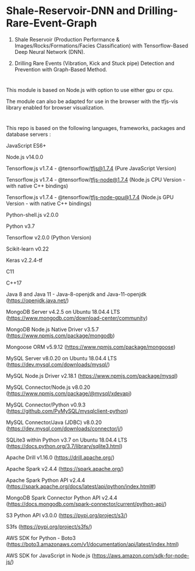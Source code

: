 # Shale-Reservoir-DNN and Drilling-Rare-Event-Graph

1) Shale Reservoir (Production Performance & Images/Rocks/Formations/Facies Classification) with Tensorflow-Based Deep Neural Network (DNN).

2) Drilling Rare Events (Vibration, Kick and Stuck pipe) Detection and Prevention with Graph-Based Method.

# 

This module is based on Node.js with option to use either gpu or cpu. 

The module can also be adapted for use in the browser with the tfjs-vis library enabled for browser visualization.

#

This repo is based on the following languages, frameworks, packages and database servers :

JavaScript ES6+

Node.js v14.0.0

Tensorflow.js v1.7.4 - @tensorflow/tfjs@1.7.4  (Pure JavaScript Version)

Tensorflow.js v1.7.4 - @tensorflow/tfjs-node@1.7.4  (Node.js CPU Version - with native C++ bindings)

Tensorflow.js v1.7.4 - @tensorflow/tfjs-node-gpu@1.7.4  (Node.js GPU Version - with native C++ bindings)

Python-shell.js v2.0.0

Python v3.7

Tensorflow v2.0.0 (Python Version)

Scikit-learn v0.22

Keras v2.2.4-tf

C11

C++17

Java 8 and Java 11 - Java-8-openjdk and Java-11-openjdk (https://openjdk.java.net/)

MongoDB Server v4.2.5 on Ubuntu 18.04.4 LTS (https://www.mongodb.com/download-center/community)

MongoDB Node.js Native Driver v3.5.7 (https://www.npmjs.com/package/mongodb)

Mongoose ORM v5.9.12 (https://www.npmjs.com/package/mongoose)

MySQL Server v8.0.20 on Ubuntu 18.04.4 LTS (https://dev.mysql.com/downloads/mysql/) 

MySQL Node.js Driver v2.18.1 (https://www.npmjs.com/package/mysql)

MySQL Connector/Node.js v8.0.20 (https://www.npmjs.com/package/@mysql/xdevapi)

MySQL Connector/Python v0.9.3 (https://github.com/PyMySQL/mysqlclient-python)

MySQL Connector/Java (JDBC) v8.0.20 (https://dev.mysql.com/downloads/connector/j/)

SQLite3 within Python v3.7 on Ubuntu 18.04.4 LTS (https://docs.python.org/3.7/library/sqlite3.html)

Apache Drill v1.16.0 (https://drill.apache.org/)

Apache Spark v2.4.4 (https://spark.apache.org/)

Apache Spark Python API v2.4.4 (https://spark.apache.org/docs/latest/api/python/index.html#)

MongoDB Spark Connector Python API v2.4.4 (https://docs.mongodb.com/spark-connector/current/python-api/)

S3 Python API v3.0.0 (https://pypi.org/project/s3/)

S3fs (https://pypi.org/project/s3fs/)

AWS SDK for Python - Boto3 (https://boto3.amazonaws.com/v1/documentation/api/latest/index.html)

AWS SDK for JavaScript in Node.js (https://aws.amazon.com/sdk-for-node-js/)
